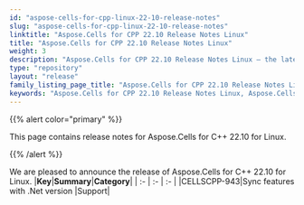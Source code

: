 ```yaml
---
id: "aspose-cells-for-cpp-linux-22-10-release-notes"
slug: "aspose-cells-for-cpp-linux-22-10-release-notes"
linktitle: "Aspose.Cells for CPP 22.10 Release Notes Linux"
title: "Aspose.Cells for CPP 22.10 Release Notes Linux"
weight: 3
description: "Aspose.Cells for CPP 22.10 Release Notes Linux – the latest enhancements, new features, and fixes."
type: "repository"
layout: "release"
family_listing_page_title: "Aspose.Cells for CPP 22.10 Release Notes Linux"
keywords: "Aspose.Cells for CPP 22.10 Release Notes Linux, Aspose.Cells for CPP 22.10 Linux updates and fixes"
---
```


{{% alert color="primary" %}}

This page contains release notes for Aspose.Cells for C++ 22.10 for Linux.

{{% /alert %}}

We are pleased to announce the release of Aspose.Cells for C++ 22.10 for Linux.
|**Key**|**Summary**|**Category**|
| :- | :- | :- |
|CELLSCPP-943|Sync features with .Net version |Support|
